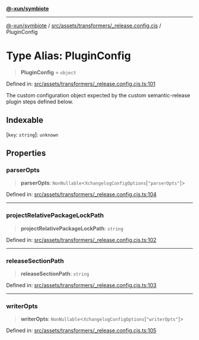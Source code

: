 [**@-xun/symbiote**](../../../../../README.md)

***

[@-xun/symbiote](../../../../../README.md) / [src/assets/transformers/\_release.config.cjs](../README.md) / PluginConfig

# Type Alias: PluginConfig

> **PluginConfig** = `object`

Defined in: [src/assets/transformers/\_release.config.cjs.ts:101](https://github.com/Xunnamius/symbiote/blob/684c98756883770dff30034f576ce171f943b9a2/src/assets/transformers/_release.config.cjs.ts#L101)

The custom configuration object expected by the custom semantic-release
plugin steps defined below.

## Indexable

\[`key`: `string`\]: `unknown`

## Properties

### parserOpts

> **parserOpts**: `NonNullable`\<`XchangelogConfigOptions`\[`"parserOpts"`\]\>

Defined in: [src/assets/transformers/\_release.config.cjs.ts:104](https://github.com/Xunnamius/symbiote/blob/684c98756883770dff30034f576ce171f943b9a2/src/assets/transformers/_release.config.cjs.ts#L104)

***

### projectRelativePackageLockPath

> **projectRelativePackageLockPath**: `string`

Defined in: [src/assets/transformers/\_release.config.cjs.ts:102](https://github.com/Xunnamius/symbiote/blob/684c98756883770dff30034f576ce171f943b9a2/src/assets/transformers/_release.config.cjs.ts#L102)

***

### releaseSectionPath

> **releaseSectionPath**: `string`

Defined in: [src/assets/transformers/\_release.config.cjs.ts:103](https://github.com/Xunnamius/symbiote/blob/684c98756883770dff30034f576ce171f943b9a2/src/assets/transformers/_release.config.cjs.ts#L103)

***

### writerOpts

> **writerOpts**: `NonNullable`\<`XchangelogConfigOptions`\[`"writerOpts"`\]\>

Defined in: [src/assets/transformers/\_release.config.cjs.ts:105](https://github.com/Xunnamius/symbiote/blob/684c98756883770dff30034f576ce171f943b9a2/src/assets/transformers/_release.config.cjs.ts#L105)
